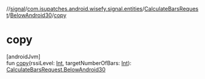 //[signal](../../../../index.md)/[com.isupatches.android.wisefy.signal.entities](../../index.md)/[CalculateBarsRequest](../index.md)/[BelowAndroid30](index.md)/[copy](copy.md)

# copy

[androidJvm]\
fun [copy](copy.md)(rssiLevel: [Int](https://kotlinlang.org/api/latest/jvm/stdlib/kotlin/-int/index.html), targetNumberOfBars: [Int](https://kotlinlang.org/api/latest/jvm/stdlib/kotlin/-int/index.html)): [CalculateBarsRequest.BelowAndroid30](index.md)
